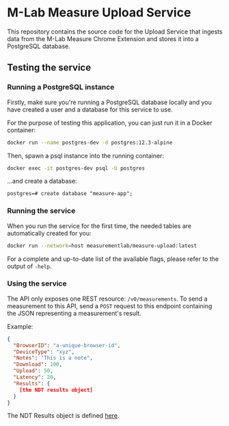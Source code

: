 # M-Lab Measure Upload Service

This repository contains the source code for the Upload Service that ingests
data from the M-Lab Measure Chrome Extension and stores it into a PostgreSQL
database.

## Testing the service

### Running a PostgreSQL instance

Firstly, make sure you're running a PostgreSQL database locally and you have
created a user and a database for this service to use.

For the purpose of testing this application, you can just run it in a Docker
container:

```bash
docker run --name postgres-dev -d postgres:12.3-alpine
```

Then, spawn a psql instance into the running container:

```bash
docker exec -it postgres-dev psql -U postgres
```

...and create a database:

```text
postgres=# create database "measure-app";
```

### Running the service

When you run the service for the first time, the needed tables are
automatically created for you:

```bash
docker run --network=host measurementlab/measure-upload:latest
```

For a complete and up-to-date list of the available flags, please refer to the
output of `-help`.

### Using the service

The API only exposes one REST resource: `/v0/measurements`. To send a
measurement to this API, send a `POST` request to this endpoint containing the
JSON representing a measurement's result.

Example:

```json
{
  "BrowserID": "a-unique-browser-id",
  "DeviceType": "xyz",
  "Notes": "This is a note",
  "Download": 100,
  "Upload": 50,
  "Latency": 20,
  "Results": {
    [the NDT results object]
  }
}
```

The NDT Results object is defined [here](internal/model/measurement.go).
